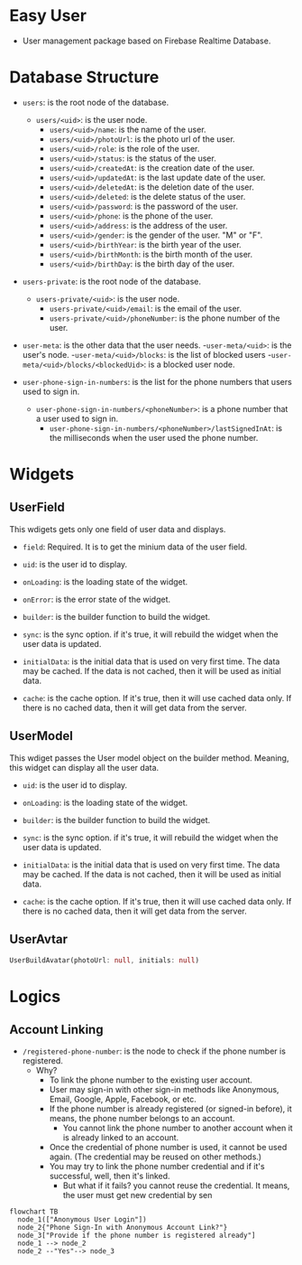 # Easy User


- User management package based on Firebase Realtime Database.



# Database Structure

- `users`: is the root node of the database.
  - `users/<uid>`: is the user node.
    - `users/<uid>/name`: is the name of the user.
    - `users/<uid>/photoUrl`: is the photo url of the user.
    - `users/<uid>/role`: is the role of the user.
    - `users/<uid>/status`: is the status of the user.
    - `users/<uid>/createdAt`: is the creation date of the user.
    - `users/<uid>/updatedAt`: is the last update date of the user.
    - `users/<uid>/deletedAt`: is the deletion date of the user.
    - `users/<uid>/deleted`: is the delete status of the user.
    - `users/<uid>/password`: is the password of the user.
    - `users/<uid>/phone`: is the phone of the user.
    - `users/<uid>/address`: is the address of the user.
    - `users/<uid>/gender`: is the gender of the user. "M" or "F".
    - `users/<uid>/birthYear`: is the birth year of the user.
    - `users/<uid>/birthMonth`: is the birth month of the user.
    - `users/<uid>/birthDay`: is the birth day of the user.

- `users-private`: is the root node of the database.
  - `users-private/<uid>`: is the user node.
    - `users-private/<uid>/email`: is the email of the user.
    - `users-private/<uid>/phoneNumber`: is the phone number of the user.

- `user-meta`: is the other data that the user needs.
  -`user-meta/<uid>`: is the user's node.
    -`user-meta/<uid>/blocks`: is the list of blocked users
      -`user-meta/<uid>/blocks/<blockedUid>`: is a blocked user node.

- `user-phone-sign-in-numbers`: is the list for the phone numbers that users used to sign in.
  - `user-phone-sign-in-numbers/<phoneNumber>`: is a phone number that a user used to sign in.
    - `user-phone-sign-in-numbers/<phoneNumber>/lastSignedInAt`: is the milliseconds when the user used the phone number.



# Widgets


## UserField

This wdigets gets only one field of user data and displays.

- `field`: Required. It is to get the minium data of the user field.

- `uid`: is the user id to display.

- `onLoading`: is the loading state of the widget.

- `onError`: is the error state of the widget.

- `builder`: is the builder function to build the widget.

- `sync`: is the sync option. if it's true, it will rebuild the widget when the user data is updated.

- `initialData`: is the initial data that is used on very first time. The data may be cached. If the data is not cached, then it will be used as initial data.

- `cache`: is the cache option. If it's true, then it will use cached data only. If there is no cached data, then it will get data from the server.




## UserModel

This wdiget passes the User model object on the builder method. Meaning, this widget can display all the user data.

- `uid`: is the user id to display.
- `onLoading`: is the loading state of the widget.
- `builder`: is the builder function to build the widget.
- `sync`: is the sync option. if it's true, it will rebuild the widget when the user data is updated.

- `initialData`: is the initial data that is used on very first time. The data may be cached. If the data is not cached, then it will be used as initial data.

- `cache`: is the cache option. If it's true, then it will use cached data only. If there is no cached data, then it will get data from the server.


## UserAvtar

```dart
UserBuildAvatar(photoUrl: null, initials: null)
```




# Logics

## Account Linking

- `/registered-phone-number`: is the node to check if the phone number is registered.
  - Why?
    - To link the phone number to the existing user account.
    - User may sign-in with other sign-in methods like Anonymous, Email, Google, Apple, Facebook, or etc.
    - If the phone number is already registered (or signed-in before), it means, the phone number belongs to an account.
      - You cannot link the phone number to another account when it is already linked to an account.
    - Once the credential of phone number is used, it cannot be used again. (The credential may be reused on other methods.)
    - You may try to link the phone number credential and if it's successful, well, then it's linked.
      - But what if it fails? you cannot reuse the credential. It means, the user must get new credential by sen



```mermaid
flowchart TB
  node_1(["Anonymous User Login"])
  node_2{"Phone Sign-In with Anonymous Account Link?"}
  node_3["Provide if the phone number is registered already"]
  node_1 --> node_2
  node_2 --"Yes"--> node_3
```